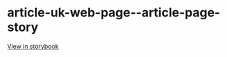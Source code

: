 # article-uk-web-page--article-page-story

[View in storybook](https://raw.githack.com/Independent-Digital-News-and-Media-Ltd/indy-pwamp-sb/PR-1811-sb/index.html?path=/story/article-uk-web-page--article-page-story)